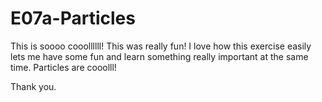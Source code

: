 # E07a-Particles

This is soooo cooollllll!
This was really fun!
I love how this exercise easily lets me have some fun and
learn something really important at the same time.
Particles are cooolll!

Thank you.